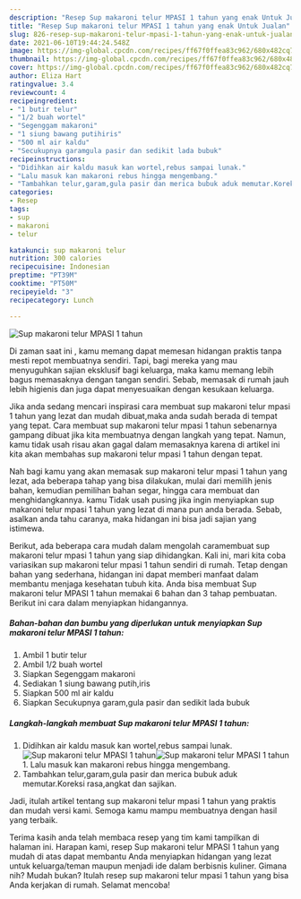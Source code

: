 ```yaml
---
description: "Resep Sup makaroni telur MPASI 1 tahun yang enak Untuk Jualan"
title: "Resep Sup makaroni telur MPASI 1 tahun yang enak Untuk Jualan"
slug: 826-resep-sup-makaroni-telur-mpasi-1-tahun-yang-enak-untuk-jualan
date: 2021-06-10T19:44:24.548Z
image: https://img-global.cpcdn.com/recipes/ff67f0ffea83c962/680x482cq70/sup-makaroni-telur-mpasi-1-tahun-foto-resep-utama.jpg
thumbnail: https://img-global.cpcdn.com/recipes/ff67f0ffea83c962/680x482cq70/sup-makaroni-telur-mpasi-1-tahun-foto-resep-utama.jpg
cover: https://img-global.cpcdn.com/recipes/ff67f0ffea83c962/680x482cq70/sup-makaroni-telur-mpasi-1-tahun-foto-resep-utama.jpg
author: Eliza Hart
ratingvalue: 3.4
reviewcount: 4
recipeingredient:
- "1 butir telur"
- "1/2 buah wortel"
- "Segenggam makaroni"
- "1 siung bawang putihiris"
- "500 ml air kaldu"
- "Secukupnya garamgula pasir dan sedikit lada bubuk"
recipeinstructions:
- "Didihkan air kaldu masuk kan wortel,rebus sampai lunak."
- "Lalu masuk kan makaroni rebus hingga mengembang."
- "Tambahkan telur,garam,gula pasir dan merica bubuk aduk memutar.Koreksi rasa,angkat dan sajikan."
categories:
- Resep
tags:
- sup
- makaroni
- telur

katakunci: sup makaroni telur 
nutrition: 300 calories
recipecuisine: Indonesian
preptime: "PT39M"
cooktime: "PT50M"
recipeyield: "3"
recipecategory: Lunch

---
```



![Sup makaroni telur MPASI 1 tahun](https://img-global.cpcdn.com/recipes/ff67f0ffea83c962/680x482cq70/sup-makaroni-telur-mpasi-1-tahun-foto-resep-utama.jpg)

Di zaman  saat ini , kamu memang dapat memesan hidangan praktis tanpa mesti repot membuatnya sendiri. Tapi, bagi mereka yang mau menyuguhkan sajian eksklusif bagi keluarga, maka kamu memang lebih bagus memasaknya dengan tangan sendiri. Sebab, memasak di rumah jauh lebih higienis dan juga dapat menyesuaikan dengan kesukaan keluarga.

Jika anda sedang mencari inspirasi cara membuat sup makaroni telur mpasi 1 tahun yang lezat dan mudah dibuat,maka anda sudah berada di tempat yang tepat. Cara membuat sup makaroni telur mpasi 1 tahun  sebenarnya gampang dibuat jika kita membuatnya dengan langkah yang tepat. Namun, kamu tidak usah risau akan gagal dalam memasaknya 
karena di artikel ini kita akan membahas sup makaroni telur mpasi 1 tahun dengan tepat.  



Nah bagi kamu yang akan memasak sup makaroni telur mpasi 1 tahun yang lezat, ada beberapa tahap yang bisa dilakukan, mulai dari memilih jenis bahan, kemudian pemilihan bahan segar, hingga cara membuat dan menghidangkannya. kamu Tidak usah pusing jika ingin menyiapkan sup makaroni telur mpasi 1 tahun yang lezat di mana pun anda berada. Sebab, asalkan anda  tahu caranya, maka hidangan ini bisa jadi sajian yang istimewa.

Berikut, ada beberapa cara mudah dalam mengolah caramembuat sup makaroni telur mpasi 1 tahun yang siap dihidangkan. Kali ini, mari kita coba variasikan sup makaroni telur mpasi 1 tahun sendiri di rumah. Tetap dengan bahan yang sederhana, hidangan ini dapat memberi manfaat dalam membantu menjaga kesehatan tubuh kita. Anda bisa membuat Sup makaroni telur MPASI 1 tahun memakai 6 bahan dan 3 tahap pembuatan. Berikut ini cara dalam menyiapkan hidangannya.

<!--inarticleads1-->

##### Bahan-bahan dan bumbu yang diperlukan untuk menyiapkan Sup makaroni telur MPASI 1 tahun:

1. Ambil 1 butir telur
1. Ambil 1/2 buah wortel
1. Siapkan Segenggam makaroni
1. Sediakan 1 siung bawang putih,iris
1. Siapkan 500 ml air kaldu
1. Siapkan Secukupnya garam,gula pasir dan sedikit lada bubuk




<!--inarticleads2-->

##### Langkah-langkah membuat Sup makaroni telur MPASI 1 tahun:

1. Didihkan air kaldu masuk kan wortel,rebus sampai lunak.
<img src="https://img-global.cpcdn.com/steps/c86ca878dd3b3c1d/160x128cq70/sup-makaroni-telur-mpasi-1-tahun-langkah-memasak-1-foto.jpg" alt="Sup makaroni telur MPASI 1 tahun"><img src="https://img-global.cpcdn.com/steps/edd0e597c212b16c/160x128cq70/sup-makaroni-telur-mpasi-1-tahun-langkah-memasak-1-foto.jpg" alt="Sup makaroni telur MPASI 1 tahun">1. Lalu masuk kan makaroni rebus hingga mengembang.
1. Tambahkan telur,garam,gula pasir dan merica bubuk aduk memutar.Koreksi rasa,angkat dan sajikan.




Jadi, itulah artikel tentang  sup makaroni telur mpasi 1 tahun  yang praktis dan mudah versi kami. Semoga kamu mampu membuatnya dengan hasil yang terbaik. 

Terima kasih anda telah membaca resep yang tim kami tampilkan di halaman ini. Harapan kami, resep  Sup makaroni telur MPASI 1 tahun yang mudah di atas dapat membantu Anda menyiapkan hidangan yang lezat untuk keluarga/teman maupun menjadi ide dalam berbisnis kuliner. Gimana nih? Mudah bukan? Itulah resep sup makaroni telur mpasi 1 tahun yang bisa Anda kerjakan di rumah. Selamat mencoba!


